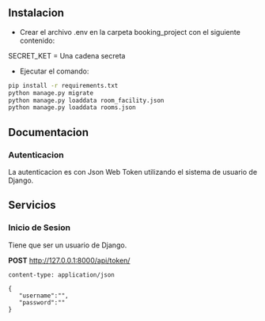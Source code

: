 ## Instalacion
- Crear el archivo .env en la carpeta booking_project con el siguiente contenido:

SECRET_KET = Una cadena secreta 

- Ejecutar el comando: 
```sh
pip install -r requirements.txt 
python manage.py migrate
python manage.py loaddata room_facility.json
python manage.py loaddata rooms.json
```
## Documentacion
### Autenticacion
La autenticacion es con Json Web Token utilizando el sistema de usuario de Django.

## Servicios
### Inicio de Sesion
Tiene que ser un usuario de Django.

**POST** http://127.0.0.1:8000/api/token/
```http
content-type: application/json

{
   "username":"",
   "password":""
}
```


